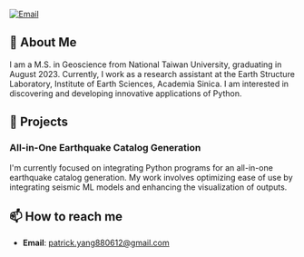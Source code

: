 [![Email](https://img.shields.io/badge/Email-patrick.yang880612@gmail.com-blue)](mailto:patrick.yang880612@gmail.com)

## 💫 About Me

I am a M.S. in Geoscience from National Taiwan University, graduating in August 2023. Currently, I work as a research assistant at the Earth Structure Laboratory, Institute of Earth Sciences, Academia Sinica. I am interested in discovering and developing innovative applications of Python.

## 🌱 Projects

### All-in-One Earthquake Catalog Generation
I'm currently focused on integrating Python programs for an all-in-one earthquake catalog generation. My work involves optimizing ease of use by integrating seismic ML models and enhancing the visualization of outputs.

## 📫 How to reach me

- **Email**: [patrick.yang880612@gmail.com](mailto:patrick.yang880612@gmail.com)

<!--
**Pamicoding/Pamicoding** is a ✨ _special_ ✨ repository because its `README.md` (this file) appears on your GitHub profile.

Here are some ideas to get you started:
## 🔨 Skills

- **Languages**: Python
[![LinkedIn](https://img.shields.io/badge/-LinkedIn-blue)](https://www.linkedin.com)
- 🔭 I’m currently working on ...
- 🌱 I’m currently learning ...
- 👯 I’m looking to collaborate on ...
- 🤔 I’m looking for help with ...
- 💬 Ask me about ...
- 📫 How to reach me: ...
- 😄 Pronouns: ...
- ⚡ Fun fact: ...
-->
